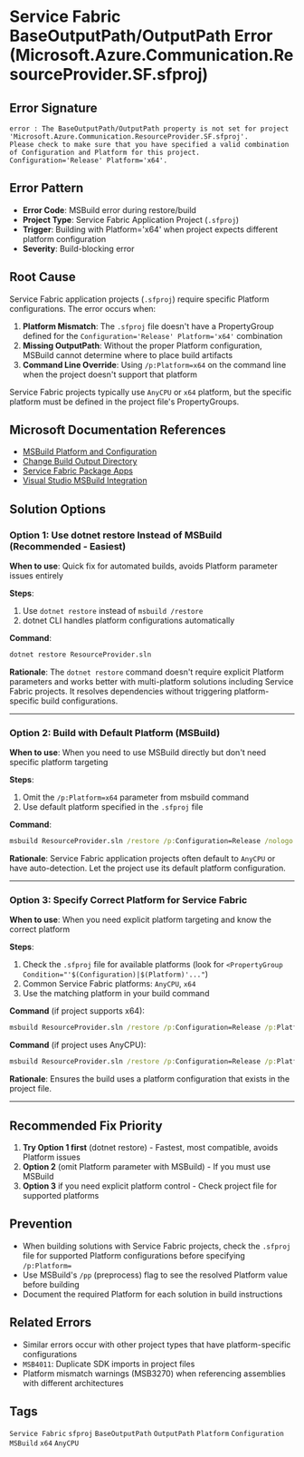 # Service Fabric BaseOutputPath/OutputPath Error (Microsoft.Azure.Communication.ResourceProvider.SF.sfproj)

## Error Signature
```
error : The BaseOutputPath/OutputPath property is not set for project 'Microsoft.Azure.Communication.ResourceProvider.SF.sfproj'.
Please check to make sure that you have specified a valid combination of Configuration and Platform for this project.
Configuration='Release' Platform='x64'.
```

## Error Pattern
- **Error Code**: MSBuild error during restore/build
- **Project Type**: Service Fabric Application Project (`.sfproj`)
- **Trigger**: Building with Platform='x64' when project expects different platform configuration
- **Severity**: Build-blocking error

## Root Cause
Service Fabric application projects (`.sfproj`) require specific Platform configurations. The error occurs when:

1. **Platform Mismatch**: The `.sfproj` file doesn't have a PropertyGroup defined for the `Configuration='Release' Platform='x64'` combination
2. **Missing OutputPath**: Without the proper Platform configuration, MSBuild cannot determine where to place build artifacts
3. **Command Line Override**: Using `/p:Platform=x64` on the command line when the project doesn't support that platform

Service Fabric projects typically use `AnyCPU` or `x64` platform, but the specific platform must be defined in the project file's PropertyGroups.

## Microsoft Documentation References
- [MSBuild Platform and Configuration](https://learn.microsoft.com/en-us/visualstudio/msbuild/how-to-build-the-same-source-files-with-different-options)
- [Change Build Output Directory](https://learn.microsoft.com/en-us/visualstudio/ide/how-to-change-the-build-output-directory)
- [Service Fabric Package Apps](https://learn.microsoft.com/en-us/azure/service-fabric/service-fabric-package-apps#configure)
- [Visual Studio MSBuild Integration](https://learn.microsoft.com/en-us/visualstudio/msbuild/visual-studio-integration-msbuild)

## Solution Options

### Option 1: Use dotnet restore Instead of MSBuild (Recommended - Easiest)
**When to use**: Quick fix for automated builds, avoids Platform parameter issues entirely

**Steps**:
1. Use `dotnet restore` instead of `msbuild /restore`
2. dotnet CLI handles platform configurations automatically

**Command**:
```cmd
dotnet restore ResourceProvider.sln
```

**Rationale**: The `dotnet restore` command doesn't require explicit Platform parameters and works better with multi-platform solutions including Service Fabric projects. It resolves dependencies without triggering platform-specific build configurations.

---

### Option 2: Build with Default Platform (MSBuild)
**When to use**: When you need to use MSBuild directly but don't need specific platform targeting

**Steps**:
1. Omit the `/p:Platform=x64` parameter from msbuild command
2. Use default platform specified in the `.sfproj` file

**Command**:
```cmd
msbuild ResourceProvider.sln /restore /p:Configuration=Release /nologo /verbosity:quiet
```

**Rationale**: Service Fabric application projects often default to `AnyCPU` or have auto-detection. Let the project use its default platform configuration.

---

### Option 3: Specify Correct Platform for Service Fabric
**When to use**: When you need explicit platform targeting and know the correct platform

**Steps**:
1. Check the `.sfproj` file for available platforms (look for `<PropertyGroup Condition="'$(Configuration)|$(Platform)'..."`)
2. Common Service Fabric platforms: `AnyCPU`, `x64`
3. Use the matching platform in your build command

**Command** (if project supports x64):
```cmd
msbuild ResourceProvider.sln /restore /p:Configuration=Release /p:Platform=x64 /nologo /verbosity:quiet
```

**Command** (if project uses AnyCPU):
```cmd
msbuild ResourceProvider.sln /restore /p:Configuration=Release /p:Platform="Any CPU" /nologo /verbosity:quiet
```

**Rationale**: Ensures the build uses a platform configuration that exists in the project file.

---


## Recommended Fix Priority
1. **Try Option 1 first** (dotnet restore) - Fastest, most compatible, avoids Platform issues
2. **Option 2** (omit Platform parameter with MSBuild) - If you must use MSBuild
3. **Option 3** if you need explicit platform control - Check project file for supported platforms


## Prevention
- When building solutions with Service Fabric projects, check the `.sfproj` file for supported Platform configurations before specifying `/p:Platform=`
- Use MSBuild's `/pp` (preprocess) flag to see the resolved Platform value before building
- Document the required Platform for each solution in build instructions

## Related Errors
- Similar errors occur with other project types that have platform-specific configurations
- `MSB4011`: Duplicate SDK imports in project files
- Platform mismatch warnings (MSB3270) when referencing assemblies with different architectures

## Tags
`Service Fabric` `sfproj` `BaseOutputPath` `OutputPath` `Platform` `Configuration` `MSBuild` `x64` `AnyCPU`
